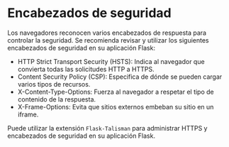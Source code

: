 # Encabezados de seguridad

Los navegadores reconocen varios encabezados de respuesta para controlar la seguridad. Se recomienda revisar y utilizar los siguientes encabezados de seguridad en su aplicación Flask:

- HTTP Strict Transport Security (HSTS): Indica al navegador que convierta todas las solicitudes HTTP a HTTPS.
- Content Security Policy (CSP): Especifica de dónde se pueden cargar varios tipos de recursos.
- X-Content-Type-Options: Fuerza al navegador a respetar el tipo de contenido de la respuesta.
- X-Frame-Options: Evita que sitios externos embeban su sitio en un iframe.

Puede utilizar la extensión `Flask-Talisman` para administrar HTTPS y encabezados de seguridad en su aplicación Flask.
